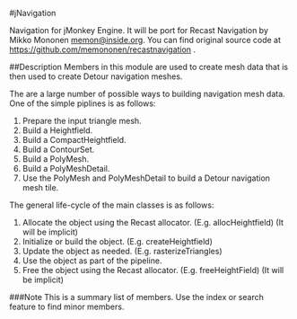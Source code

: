 #jNavigation

Navigation for jMonkey Engine. It will be port for Recast Navigation by Mikko Mononen memon@inside.org. You can find original source code at https://github.com/memononen/recastnavigation .

##Description
Members in this module are used to create mesh data that is then used to create Detour navigation meshes.

The are a large number of possible ways to building navigation mesh data. One of the simple piplines is as follows:
<ol>
<li>Prepare the input triangle mesh.</li>
<li>Build a Heightfield.</li>
<li>Build a CompactHeightfield.</li>
<li>Build a ContourSet.</li>
<li>Build a PolyMesh.</li>
<li>Build a PolyMeshDetail.</li>
<li>Use the PolyMesh and PolyMeshDetail to build a Detour navigation mesh tile.</li>
</ol>
The general life-cycle of the main classes is as follows:
<ol>
<li>Allocate the object using the Recast allocator. (E.g. allocHeightfield) (It will be implicit)</li>
<li>Initialize or build the object. (E.g. createHeightfield)</li>
<li>Update the object as needed. (E.g. rasterizeTriangles)</li>
<li>Use the object as part of the pipeline.</li>
<li>Free the object using the Recast allocator. (E.g. freeHeightField) (It will be implicit)</li>
</ol>

###Note
This is a summary list of members. Use the index or search feature to find minor members.